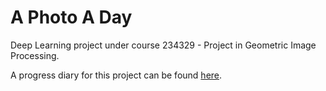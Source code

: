 # A Photo A Day
Deep Learning project under course 234329 - Project in Geometric Image Processing.

A progress diary for this project can be found [here](https://docs.google.com/document/d/1FtyT_Y7kY3YwE2fQ8y0U43OXMk3kOrBB-k3CXGIqa8s/edit?usp=sharing "a Photo a Day Diary").

